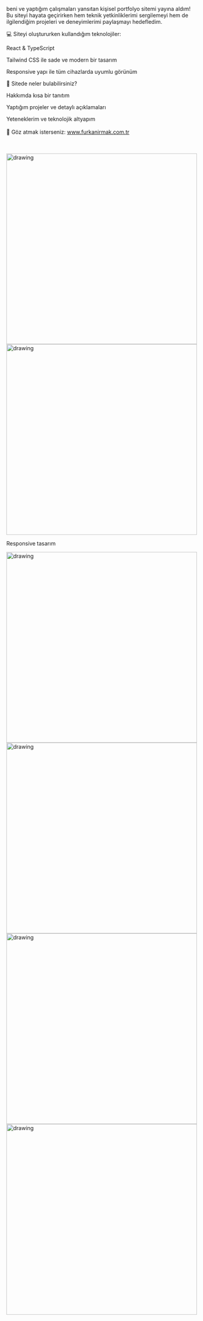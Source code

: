   <p>
   beni ve yaptığım çalışmaları yansıtan kişisel portfolyo sitemi yayına aldım!
Bu siteyi hayata geçirirken hem teknik yetkinliklerimi sergilemeyi hem de ilgilendiğim projeleri ve deneyimlerimi paylaşmayı hedefledim.

💻 Siteyi oluştururken kullandığım teknolojiler:

React & TypeScript

Tailwind CSS ile sade ve modern bir tasarım

Responsive yapı ile tüm cihazlarda uyumlu görünüm

📁 Sitede neler bulabilirsiniz?

Hakkımda kısa bir tanıtım

Yaptığım projeler ve detaylı açıklamaları

Yeteneklerim ve teknolojik altyapım
<br><br>
👀 Göz atmak isterseniz: www.furkanirmak.com.tr
<br><br><br>

  </p>
  <p> 
    <img src="git photos/1.png" alt="drawing" width="500">
     <img src="git photos/2.png" alt="drawing" width="500">
  </p>
  <p>
Responsive tasarım 
  </p>
  <p> 
    <img src="git photos/3.png" alt="drawing" width="500">
     <img src="git photos/4.png" alt="drawing" width="500">
    <img src="git photos/5.png" alt="drawing" width="500">
     <img src="git photos/6.png" alt="drawing" width="500">
  </p>
  

